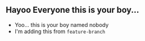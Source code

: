 ## Hayoo Everyone this is your boy...

- Yoo... this is your boy named nobody
- I'm adding this from 
`feature-branch`
